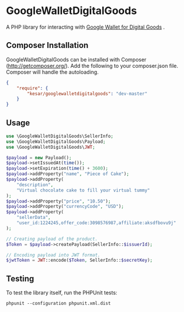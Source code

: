 # GoogleWalletDigitalGoods

A PHP library for interacting with [Google Wallet for Digital Goods](https://developers.google.com/wallet/digital/) .

## Composer Installation

GoogleWalletDigitalGoods can be installed with Composer (http://getcomposer.org/).  Add the following to your
composer.json file.  Composer will handle the autoloading.

```json
{
    "require": {
        "kesar/googlewalletdigitalgoods": "dev-master"
    }
}
```

## Usage

```php
use \GoogleWalletDigitalGoods\SellerInfo;
use \GoogleWalletDigitalGoods\Payload;
use \GoogleWalletDigitalGoods\JWT;

$payload = new Payload();
$payload->setIssuedAt(time());
$payload->setExpiration(time() + 3600);
$payload->addProperty("name", "Piece of Cake");
$payload->addProperty(
    "description",
    "Virtual chocolate cake to fill your virtual tummy"
);
$payload->addProperty("price", "10.50");
$payload->addProperty("currencyCode", "USD");
$payload->addProperty(
    "sellerData",
    "user_id:1224245,offer_code:3098576987,affiliate:aksdfbovu9j"
);

// Creating payload of the product.
$Token = $payload->createPayload(SellerInfo::$issuerId);

// Encoding payload into JWT format.
$jwtToken = JWT::encode($Token, SellerInfo::$secretKey);
```

## Testing

To test the library itself, run the PHPUnit tests:

    phpunit --configuration phpunit.xml.dist
